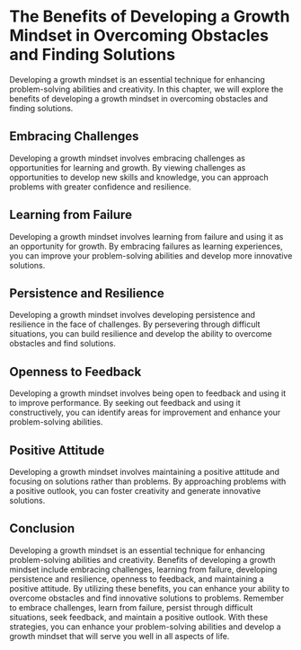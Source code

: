 The Benefits of Developing a Growth Mindset in Overcoming Obstacles and Finding Solutions
=================================================================================================================================

Developing a growth mindset is an essential technique for enhancing problem-solving abilities and creativity. In this chapter, we will explore the benefits of developing a growth mindset in overcoming obstacles and finding solutions.

Embracing Challenges
--------------------

Developing a growth mindset involves embracing challenges as opportunities for learning and growth. By viewing challenges as opportunities to develop new skills and knowledge, you can approach problems with greater confidence and resilience.

Learning from Failure
---------------------

Developing a growth mindset involves learning from failure and using it as an opportunity for growth. By embracing failures as learning experiences, you can improve your problem-solving abilities and develop more innovative solutions.

Persistence and Resilience
--------------------------

Developing a growth mindset involves developing persistence and resilience in the face of challenges. By persevering through difficult situations, you can build resilience and develop the ability to overcome obstacles and find solutions.

Openness to Feedback
--------------------

Developing a growth mindset involves being open to feedback and using it to improve performance. By seeking out feedback and using it constructively, you can identify areas for improvement and enhance your problem-solving abilities.

Positive Attitude
-----------------

Developing a growth mindset involves maintaining a positive attitude and focusing on solutions rather than problems. By approaching problems with a positive outlook, you can foster creativity and generate innovative solutions.

Conclusion
----------

Developing a growth mindset is an essential technique for enhancing problem-solving abilities and creativity. Benefits of developing a growth mindset include embracing challenges, learning from failure, developing persistence and resilience, openness to feedback, and maintaining a positive attitude. By utilizing these benefits, you can enhance your ability to overcome obstacles and find innovative solutions to problems. Remember to embrace challenges, learn from failure, persist through difficult situations, seek feedback, and maintain a positive outlook. With these strategies, you can enhance your problem-solving abilities and develop a growth mindset that will serve you well in all aspects of life.
